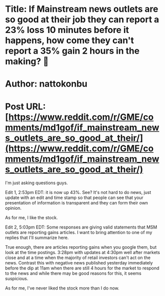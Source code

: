 # Title: If Mainstream news outlets are so good at their job they can report a 23% loss 10 minutes before it happens, how come they can't report a 35% gain 2 hours in the making? 🤔
# Author: nattokonbu
# Post URL: [https://www.reddit.com/r/GME/comments/md1gof/if_mainstream_news_outlets_are_so_good_at_their/](https://www.reddit.com/r/GME/comments/md1gof/if_mainstream_news_outlets_are_so_good_at_their/)


I'm just asking questions guys.

Edit 1, 2:53pm EDT: it is now up 43%. See? It's not hard to do news, just update with an edit and time stamp so that people can see that your presentation of information is transparent and they can form their own opinion. 

As for me, I like the stock.

Edit 2, 5:03pm EDT: Some responses are giving valid statements that MSM outlets are reporting gains articles. I want to bring attention to one of my replies that I'll summarize here. 

True enough, there are articles reporting gains when you google them, but look at the time postings. 3:28pm with updates at 4:30pm well after markets close and at a time when the majority of retail investors can't act on the news. Contrast this with negative news published yesterday immediately before the dip at 11am when there are still 4 hours for the market to respond to the news and while there may be good reasons for this, it seems suspicious. 

As for me, I've never liked the stock more than I do now.
